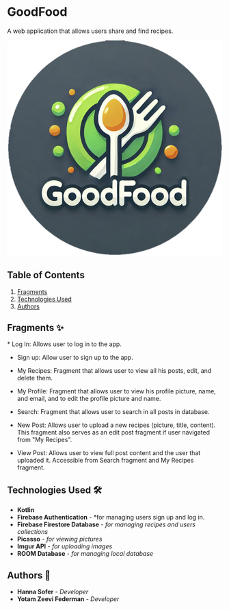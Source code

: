 # GoodFood

A web application that allows users share and find recipes.

![<img src="app/src/main/res/drawable/ic_goodfood_logo.png" width="25" height="25"/>](app/src/main/res/drawable/ic_goodfood_logo.png)

## Table of Contents
1. [Fragments](#fragments)
2. [Technologies Used](#technologies)
3. [Authors](#authors) 

<a name="fragments"/></a>
## Fragments ✨
</a>
* Log In: Allows user to log in to the app.

* Sign up: Allow user to sign up to the app.

* My Recipes: Fragment that allows user to view all his posts, edit, and delete them.

* My Profile: Fragment that allows user to view his profile picture, name, and email, and to edit the profile picture and name.

* Search: Fragment that allows user to search in all posts in database.

* New Post: Allows user to upload a new recipes (picture, title, content). This fragment also serves as an edit post fragment if user navigated from "My Recipes".

* View Post: Allows user to view full post content and the user that uploaded it. Accessible from Search fragment and My Recipes fragment.

<a name="technologies"/></a>
## Technologies Used 🛠️
* **Kotlin**
* **Firebase Authentication** - *for managing users sign up and log in.
* **Firebase Firestore Database** - *for managing recipes and users collections*
* **Picasso** - *for viewing pictures*
* **Imgur API** - *for uploading images*
* **ROOM Database** - *for managing local database*

<a name="authors"/></a>
## Authors 📝
* **Hanna Sofer** - *Developer*
* **Yotam Zeevi Federman** - *Developer*


